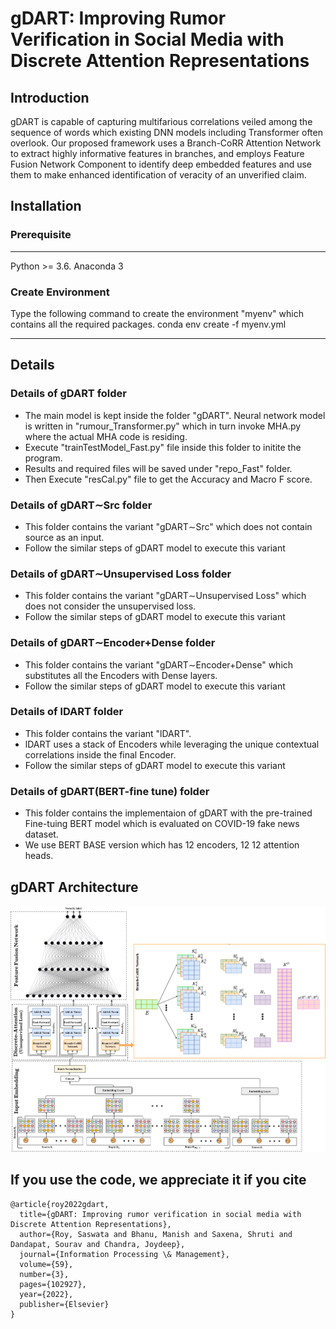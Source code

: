 # gDART: Improving Rumor Verification in Social Media with Discrete Attention Representations
## Introduction
gDART is capable of capturing multifarious correlations veiled among the sequence of words which existing DNN models including Transformer often overlook. Our proposed framework uses a Branch-CoRR Attention Network to extract highly informative features in branches, and employs Feature Fusion Network Component to identify deep embedded features and use them to make enhanced identification of veracity of an unverified claim.

## Installation

### Prerequisite
----------------------
Python >= 3.6.
Anaconda 3

### Create Environment
Type the following command to create the environment "myenv" which contains all the required packages.
conda env create -f myenv.yml

-----------------------

## Details

### Details of gDART folder
 * The main model is kept inside the folder "gDART". Neural network model is written in "rumour_Transformer.py" which in turn invoke MHA.py where the actual MHA code is residing.
 * Execute "trainTestModel_Fast.py" file inside this folder to initite the program.
 * Results and required files will be saved under "repo_Fast" folder.
 * Then Execute "resCal.py" file to get the Accuracy and Macro F score.

### Details of gDART∼Src folder
 * This folder contains the variant "gDART∼Src" which does not contain source as an input.
 * Follow the similar steps of gDART model to execute this variant

### Details of gDART∼Unsupervised Loss folder
 * This folder contains the variant "gDART∼Unsupervised Loss" which does not consider the unsupervised loss.
 * Follow the similar steps of gDART model to execute this variant

### Details of gDART∼Encoder+Dense folder
 * This folder contains the variant "gDART∼Encoder+Dense" which substitutes all the Encoders with Dense layers.
 * Follow the similar steps of gDART model to execute this variant


### Details of lDART folder
 * This folder contains the variant "lDART".
 * lDART uses a stack of Encoders while leveraging the unique contextual correlations inside the final Encoder.
 * Follow the similar steps of gDART model to execute this variant

### Details of gDART(BERT-fine tune) folder
 * This folder contains the implementaion of gDART with the pre-trained Fine-tuing BERT model which is evaluated on COVID-19 fake news dataset.
 * We use BERT BASE version which has 12 encoders, 12 12 attention heads.




## gDART Architecture

![](gDART.png)



## If you use the code, we appreciate it if you cite
~~~~
@article{roy2022gdart,
  title={gDART: Improving rumor verification in social media with Discrete Attention Representations},
  author={Roy, Saswata and Bhanu, Manish and Saxena, Shruti and Dandapat, Sourav and Chandra, Joydeep},
  journal={Information Processing \& Management},
  volume={59},
  number={3},
  pages={102927},
  year={2022},
  publisher={Elsevier}
}


